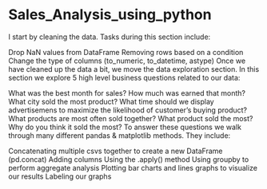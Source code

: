 # Sales_Analysis_using_python

I start by cleaning the data. Tasks during this section include:

Drop NaN values from DataFrame
Removing rows based on a condition
Change the type of columns (to_numeric, to_datetime, astype)
Once we have cleaned up the data a bit, we move the data exploration section. In this section we explore 5 high level business questions related to our data:

What was the best month for sales? How much was earned that month?
What city sold the most product?
What time should we display advertisemens to maximize the likelihood of customer’s buying product?
What products are most often sold together?
What product sold the most? Why do you think it sold the most?
To answer these questions we walk through many different pandas & matplotlib methods. They include:

Concatenating multiple csvs together to create a new DataFrame (pd.concat)
Adding columns
Using the .apply() method
Using groupby to perform aggregate analysis
Plotting bar charts and lines graphs to visualize our results
Labeling our graphs
